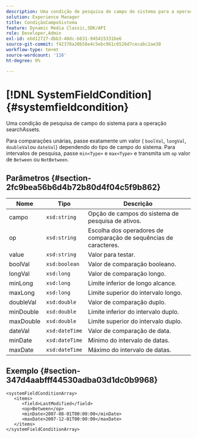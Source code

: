 ```yaml
---
description: Uma condição de pesquisa de campo do sistema para a operação searchAssets.
solution: Experience Manager
title: CondiçãoCampoSistema
feature: Dynamic Media Classic,SDK/API
role: Developer,Admin
exl-id: ebd12727-dbb3-40dc-b631-945415331be6
source-git-commit: f42378a20b58e4c5ebc961c6526d7cecabc2ae38
workflow-type: tm+mt
source-wordcount: '116'
ht-degree: 0%

---
```


# [!DNL SystemFieldCondition]{#systemfieldcondition}

Uma condição de pesquisa de campo do sistema para a operação searchAssets.

Para comparações unárias, passe exatamente um valor ( `boolVal`, `longVal`, `doubleVal`ou `dateVal`) dependendo do tipo de campo do sistema. Para intervalos de pesquisa, passe `min<Type>` e `max<Type>` e transmita um `op` valor de `Between` ou `NotBetween`.

## Parâmetros {#section-2fc9bea56b6d4b72b80d4f04c5f9b862}

| Nome | Tipo | Descrição |
|---|---|---|
| campo | `xsd:string` | Opção de campos do sistema de pesquisa de ativos. |
| op | `xsd:string` | Escolha dos operadores de comparação de sequências de caracteres. |
| value | `xsd:string` | Valor para testar. |
| boolVal | `xsd:boolean` | Valor de comparação booleano. |
| longVal | `xsd:long` | Valor de comparação longo. |
| minLong | `xsd:long` | Limite inferior de longo alcance. |
| maxLong | `xsd:long` | Limite superior do intervalo longo. |
| doubleVal | `xsd:double` | Valor de comparação duplo. |
| minDouble | `xsd:double` | Limite inferior do intervalo duplo. |
| maxDouble | `xsd:double` | Limite superior do intervalo duplo. |
| dateVal | `xsd:dateTime` | Valor de comparação de data. |
| minDate | `xsd:dateTime` | Mínimo do intervalo de datas. |
| maxDate | `xsd:dateTime` | Máximo do intervalo de datas. |

## Exemplo {#section-347d4aabfff44530adba03d1dc0b9968}

```
<systemFieldConditionArray>
   <items>
      <field>LastModified</field>
      <op>Between</op>
      <minDate>2007-08-01T00:00:00</minDate>
      <maxDate>2007-12-01T00:00:00</maxDate>
   </items>
</systemFieldConditionArray>
```
